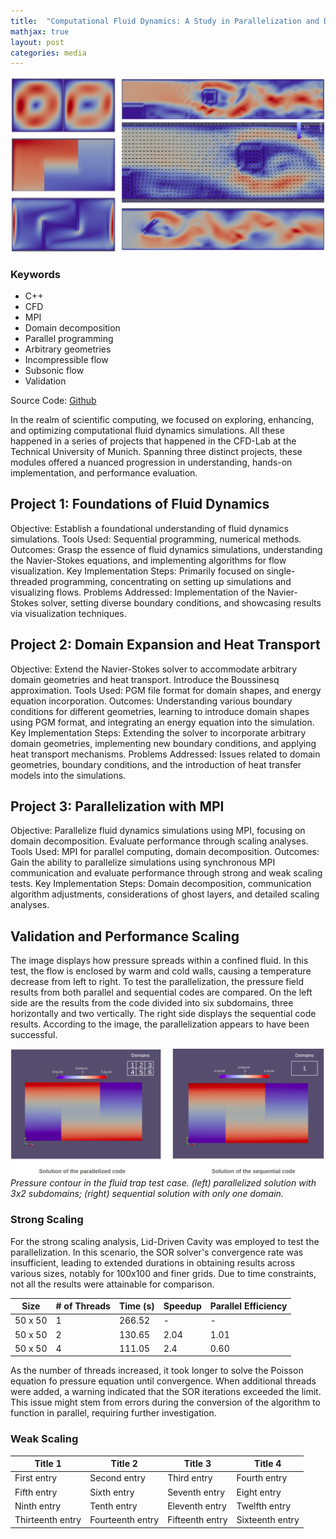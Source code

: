 ```yaml
---
title:  "Computational Fluid Dynamics: A Study in Parallelization and Domain Expansion"
mathjax: true
layout: post
categories: media
---
```


![cover image](/images/cfdlab_cover.png)

### Keywords
- C++
- CFD
- MPI
- Domain decomposition
- Parallel programming
- Arbitrary geometries
- Incompressible flow
- Subsonic flow
- Validation


Source Code: [Github](https://github.com/Erfan-Mashayekh/cfd-lab-project)

In the realm of scientific computing, we focused on exploring, enhancing, and optimizing computational fluid dynamics simulations. All these happened in a series of projects that happened in the CFD-Lab at the Technical University of Munich. Spanning three distinct projects, these modules offered a nuanced progression in understanding, hands-on implementation, and performance evaluation.

## Project 1: Foundations of Fluid Dynamics
Objective: Establish a foundational understanding of fluid dynamics simulations.
Tools Used: Sequential programming, numerical methods.
Outcomes: Grasp the essence of fluid dynamics simulations, understanding the Navier-Stokes equations, and implementing algorithms for flow visualization.
Key Implementation Steps: Primarily focused on single-threaded programming, concentrating on setting up simulations and visualizing flows.
Problems Addressed: Implementation of the Navier-Stokes solver, setting diverse boundary conditions, and showcasing results via visualization techniques.

## Project 2: Domain Expansion and Heat Transport
Objective: Extend the Navier-Stokes solver to accommodate arbitrary domain geometries and heat transport. Introduce the Boussinesq approximation.
Tools Used: PGM file format for domain shapes, and energy equation incorporation.
Outcomes: Understanding various boundary conditions for different geometries, learning to introduce domain shapes using PGM format, and integrating an energy equation into the simulation.
Key Implementation Steps: Extending the solver to incorporate arbitrary domain geometries, implementing new boundary conditions, and applying heat transport mechanisms.
Problems Addressed: Issues related to domain geometries, boundary conditions, and the introduction of heat transfer models into the simulations.

## Project 3: Parallelization with MPI
Objective: Parallelize fluid dynamics simulations using MPI, focusing on domain decomposition. Evaluate performance through scaling analyses.
Tools Used: MPI for parallel computing, domain decomposition.
Outcomes: Gain the ability to parallelize simulations using synchronous MPI communication and evaluate performance through strong and weak scaling tests.
Key Implementation Steps: Domain decomposition, communication algorithm adjustments, considerations of ghost layers, and detailed scaling analyses.


## Validation and Performance Scaling


The image displays how pressure spreads within a confined fluid. In this test, the flow is enclosed by warm and cold walls, causing a temperature decrease from left to right. To test the parallelization, the pressure field results from both parallel and sequential codes are compared. On the left side are the results from the code divided into six subdomains, three horizontally and two vertically. The right side displays the sequential code results. According to the image, the parallelization appears to have been successful. 

![parallelization comparison](/images/cfdlab_fluidtrap.png)
*Pressure contour in the fluid trap test case. (left) parallelized solution with 3x2 subdomains; (right) sequential solution with only one domain.*

### Strong Scaling

For the strong scaling analysis, Lid-Driven Cavity was employed to test the parallelization. In this scenario, the SOR solver's convergence rate was insufficient, leading to extended durations in obtaining results across various sizes, notably for 100x100 and finer grids. Due to time constraints, not all the results were attainable for comparison.

| Size             | # of Threads | Time (s) | Speedup | Parallel Efficiency |
|------------------|--------------|----------|---------|---------------------|
| 50 x 50          | 1            | 266.52   | -       | -                   |
| 50 x 50          | 2            | 130.65   | 2.04    | 1.01                |
| 50 x 50          | 4            | 111.05   | 2.4     | 0.60                |

As the number of threads increased, it took longer to solve the Poisson equation fo pressure equation until convergence. When additional threads were added, a warning indicated that the SOR iterations exceeded the limit. This issue might stem from errors during the conversion of the algorithm to function in parallel, requiring further investigation.

### Weak Scaling

| Title 1          | Title 2          | Title 3         | Title 4         |
|------------------|------------------|-----------------|-----------------|
| First entry      | Second entry     | Third entry     | Fourth entry    |
| Fifth entry      | Sixth entry      | Seventh entry   | Eight entry     |
| Ninth entry      | Tenth entry      | Eleventh entry  | Twelfth entry   |
| Thirteenth entry | Fourteenth entry | Fifteenth entry | Sixteenth entry |


